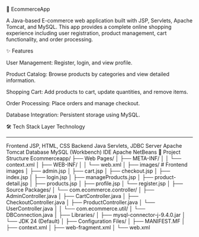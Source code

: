 🛒 EcommerceApp

A Java-based E-commerce web application built with JSP, Servlets, Apache Tomcat, and MySQL. This app provides a complete online shopping experience including user registration, product management, cart functionality, and order processing.

✨ Features

User Management: Register, login, and view profile.

Product Catalog: Browse products by categories and view detailed information.

Shopping Cart: Add products to cart, update quantities, and remove items.

Order Processing: Place orders and manage checkout.

Database Integration: Persistent storage using MySQL.

🛠 Tech Stack
Layer	        Technology
--------      -----------
Frontend	    JSP, HTML, CSS
Backend	      Java Servlets, JDBC
Server	      Apache Tomcat
Database	    MySQL (Workbench)
IDE	Apache    NetBeans
📂 Project Structure
Ecommerceapp/
├── Web Pages/
│   ├── META-INF/
│   │   └── context.xml
│   ├── WEB-INF/
│   │   └── web.xml
│   ├── images/                  # Frontend images
│   ├── admin.jsp
│   ├── cart.jsp
│   ├── checkout.jsp
│   ├── index.jsp
│   ├── login.jsp
│   ├── manageProducts.jsp
│   ├── product-detail.jsp
│   ├── products.jsp
│   ├── profile.jsp
│   └── register.jsp
│
├── Source Packages/
│   └── com.ecommerce.controller/
│       ├── AdminController.java
│       ├── CartController.java
│       ├── CheckoutController.java
│       ├── ProductController.java
│       └── UserController.java
│
│   └── com.ecommerce.util/
│       └── DBConnection.java
│
├── Libraries/
│   ├── mysql-connector-j-9.4.0.jar
│   └── JDK 24 (Default)
│
├── Configuration Files/
│   ├── MANIFEST.MF
│   ├── context.xml
│   ├── web-fragment.xml
│   └── web.xml
